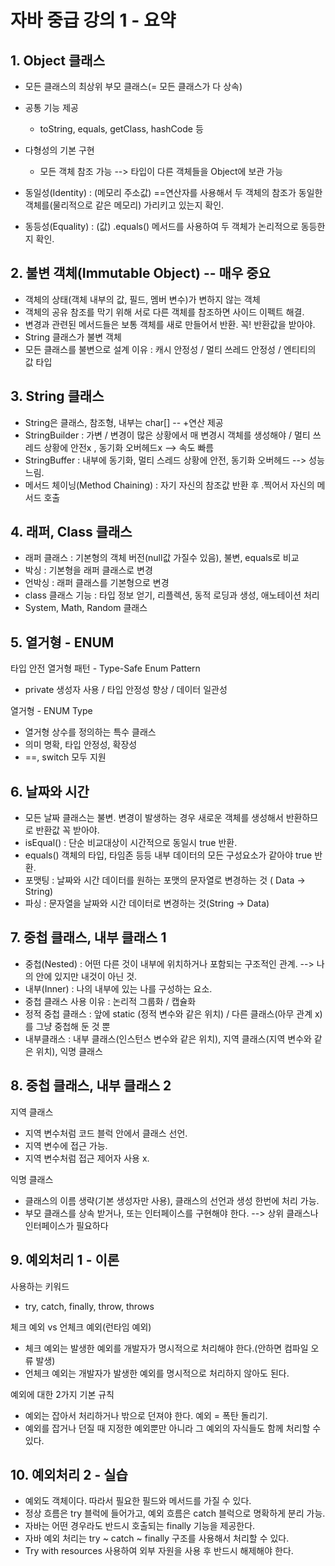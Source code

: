 # 자바 중급 강의 1 - 요약

## 1. Object 클래스

- 모든 클래스의 최상위 부모 클래스(= 모든 클래스가 다 상속)
- 공통 기능 제공
    - toString, equals, getClass, hashCode 등
- 다형성의 기본 구현
    - 모든 객체 참조 가능 --> 타입이 다른 객체들을 Object에 보관 가능

- 동일성(Identity) : (메모리 주소값) ==연산자를 사용해서 두 객체의 참조가 동일한 객체를(물리적으로 같은 메모리) 가리키고 있는지 확인.
- 동등성(Equality) : (값) .equals() 메서드를 사용하여 두 객체가 논리적으로 동등한지 확인.


## 2. 불변 객체(Immutable Object) -- 매우 중요

- 객체의 상태(객체 내부의 값, 필드, 멤버 변수)가 변하지 않는 객체
- 객체의 공유 참조를 막기 위해 서로 다른 객체를 참조하면 사이드 이펙트 해결.
- 변경과 관련된 메서드들은 보통 객체를 새로 만들어서 반환. 꼭! 반환값을 받아야.
- String 클래스가 불변 객체
- 모든 클래스를 불변으로 설계 이유 : 캐시 안정성 / 멀티 쓰레드 안정성 / 엔티티의 값 타입

## 3. String 클래스

- String은 클래스, 참조형, 내부는 char[] -- +연산 제공
- StringBuilder : 가변 / 변경이 많은 상황에서 매 변경시 객체를 생성해야 / 멀티 쓰레드 상황에 안전x , 동기화 오버헤드x --> 속도 빠름
- StringBuffer : 내부에 동기화, 멀티 스레드 상황에 안전, 동기화 오버헤드 --> 성능 느림.
- 메서드 체이닝(Method Chaining) : 자기 자신의 참조값 반환 후 .찍어서 자신의 메서드 호출

## 4. 래퍼, Class 클래스

- 래퍼 클래스 : 기본형의 객체 버전(null값 가질수 있음), 불변, equals로 비교
- 박싱 : 기본형을 래퍼 클래스로 변경
- 언박싱 : 래퍼 클래스를 기본형으로 변경
- class 클래스 기능 : 타입 정보 얻기, 리플렉션, 동적 로딩과 생성, 애노테이션 처리
- System, Math, Random 클래스

## 5. 열거형 - ENUM

타입 안전 열거형 패턴 - Type-Safe Enum Pattern
- private 생성자 사용 / 타입 안정성 향상 / 데이터 일관성

열거형 - ENUM Type
- 열거형 상수를 정의하는 특수 클래스
- 의미 명확, 타입 안정성, 확장성
- ==, switch 모두 지원

## 6. 날짜와 시간

- 모든 날짜 클래스는 불변. 변경이 발생하는 경우 새로운 객체를 생성해서 반환하므로 반환값 꼭 받아야.
- isEqual() : 단순 비교대상이 시간적으로 동일시 true 반환.
- equals() 객체의 타입, 타임존 등등 내부 데이터의 모든 구성요소가 같아야 true 반환.
- 포맷팅 : 날짜와 시간 데이터를 원하는 포맷의 문자열로 변경하는 것 ( Data -> String)
- 파싱 : 문자열을 날짜와 시간 데이터로 변경하는 것(String -> Data)

## 7. 중첩 클래스, 내부 클래스 1

- 중첩(Nested) : 어떤 다른 것이 내부에 위치하거나 포함되는 구조적인 관계. --> 나의 안에 있지만 내것이 아닌 것.
- 내부(Inner) : 나의 내부에 있는 나를 구성하는 요소.
- 중첩 클래스 사용 이유 : 논리적 그룹화 / 캡슐화
- 정적 중첩 클래스 : 앞에 static (정적 변수와 같은 위치) / 다른 클래스(아무 관계 x)를 그냥 중첩해 둔 것 뿐
- 내부클래스 : 내부 클래스(인스턴스 변수와 같은 위치), 지역 클래스(지역 변수와 같은 위치), 익명 클래스

## 8. 중첩 클래스, 내부 클래스 2

지역 클래스
- 지역 변수처럼 코드 블럭 안에서 클래스 선언.
- 지역 변수에 접근 가능.
- 지역 변수처럼 접근 제어자 사용 x.

익명 클래스
- 클래스의 이름 생략(기본 생성자만 사용), 클래스의 선언과 생성 한번에 처리 가능.
- 부모 클래스를 상속 받거나, 또는 인터페이스를 구현해야 한다. --> 상위 클래스나 인터페이스가 필요하다

## 9. 예외처리 1 - 이론

사용하는 키워드
- try, catch, finally, throw, throws

체크 예외 vs 언체크 예외(런타임 예외)
- 체크 예외는 발생한 예외를 개발자가 명시적으로 처리해야 한다.(안하면 컴파일 오류 발생)
- 언체크 예외는 개발자가 발생한 예외를 명시적으로 처리하지 않아도 된다.

예외에 대한 2가지 기본 규칙
- 예외는 잡아서 처리하거나 밖으로 던져야 한다. 예외 = 폭탄 돌리기.
- 예외를 잡거나 던질 때 지정한 예외뿐만 아니라 그 예외의 자식들도 함께 처리할 수 있다.

## 10. 예외처리 2 - 실습

- 예외도 객체이다. 따라서 필요한 필드와 메서드를 가질 수 있다.
- 정상 흐름은 try 블럭에 들어가고, 예외 흐름은 catch 블럭으로 명확하게 분리 가능.
- 자바는 어떤 경우라도 반드시 호출되는 finally 기능을 제공한다.
- 자바 예외 처리는 try ~ catch ~ finally 구조를 사용해서 처리할 수 있다.
- Try with resources 사용하여 외부 자원을 사용 후 반드시 해제해야 한다.